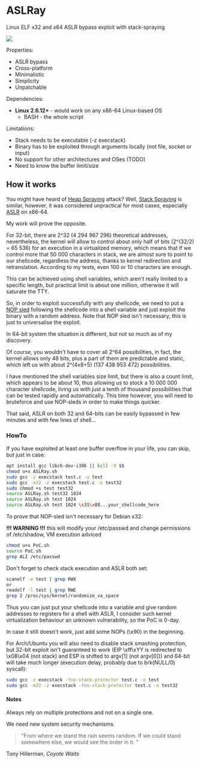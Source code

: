 # ASLRay
Linux ELF x32 and x64 ASLR bypass exploit with stack-spraying

![](https://i.imgur.com/mBuqu8J.jpg)

Properties:
* ASLR bypass
* Cross-platform
* Minimalistic
* Simplicity
* Unpatchable

Dependencies:
* **Linux 2.6.12+** - would work on any x86-64 Linux-based OS
	- BASH - the whole script

Limitations:
* Stack needs to be executable (-z execstack)
* Binary has to be exploited through arguments locally (not file, socket or input)
* No support for other architectures and OSes (TODO)
* Need to know the buffer limit/size

## How it works
You might have heard of [Heap Spraying](https://www.corelan.be/index.php/2011/12/31/exploit-writing-tutorial-part-11-heap-spraying-demystified/) attack? Well, [Stack Spraying](http://j00ru.vexillium.org/?p=769) is similar, however, it was considered unpractical for most cases, especially [ASLR](https://en.wikipedia.org/wiki/Address_space_layout_randomization) on x86-64.

My work will prove the opposite.

For 32-bit, there are 2^32 (4 294 967 296) theoretical addresses, nevertheless, the kernel will allow to control about only half of bits (2^(32/2) = 65 536) for an execution in a virtualized memory, which means that if we control more that 50 000 characters in stack, we are almost sure to point to our shellcode, regardless the address, thanks to kernel redirection and retranslation. According to my tests, even 100 or 10 characters are enough.

This can be achieved using shell variables, which aren't really limited to a specific length, but practical limit is about one million, otherwise it will saturate the TTY.

So, in order to exploit successfully with any shellcode, we need to put a [NOP sled](https://en.wikipedia.org/wiki/NOP_slide) following the shellcode into a shell variable and just exploit the binary with a random address. Note that NOP sled isn't necessary, this is just to universalise the exploit.


In 64-bit system the situation is different, but not so much as of my discovery.

Of course, you wouldn't have to cover all 2^64 possibilities, in fact, the kernel allows only 48 bits, plus a part of them are predictable and static, which left us with about 2^(4x8+5) (137 438 953 472) possibilities.

I have mentioned the shell variables size limit, but there is also a count limit, which appears to be about 10, thus allowing us to stock a 10 000 000 character shellcode, living us with just a tenth of thousand possibilities that can be tested rapidly and automatically. This time however, you will need to bruteforce and use NOP-sleds in order to make things quicker.

That said, ASLR on both 32 and 64-bits can be easily bypassed in few minutes and with few lines of shell...

### HowTo

If you have exploited at least one buffer overflow in your life, you can skip, but just in case:
```bash
apt install gcc libc6-dev-i386 || kill -9 $$
chmod u+x ASLRay.sh
sudo gcc -z execstack test.c -o test
sudo gcc -m32 -z execstack test.c -o test32
sudo chmod +s test test32
source ASLRay.sh test32 1024
source ASLRay.sh test 1024
source ASLRay.sh test 1024 \x31\x80...your_shellcode_here
```
To prove that NOP-sled isn't necessary for Debian x32:

**!!! WARNING !!!** this will modify your /etc/passwd and change permissions of /etc/shadow, VM execution adviced
```bash
chmod u+x PoC.sh
source PoC.sh
grep ALI /etc/passwd
```
Don't forget to check stack execution and ASLR both set:
```bash
scanelf -e test | grep RWX
or
readelf -l test | grep RWE
grep 2 /proc/sys/kernel/randomize_va_space
```
Thus you can just put your shellcode into a variable and give random addresses to registers for a shell with ASLR, I consider such kernel virtualization behaviour an unknown vulnerability, so the PoC is 0-day.

In case it still doesn't work, just add some NOPs (\x90) in the beginning.


For Arch/Ubuntu you will also need to disable stack smashing protection, but 32-bit exploit isn't guaranteed to work (EIP \xff\xYY is redirected to \x08\x04 (not stack) and ESP is shifted to argv[1] (not argv[0])) and 64-bit will take much longer (execution delay, probably due to brk(NULL/0) syscall):
```bash
sudo gcc -z execstack -fno-stack-protector test.c -o test
sudo gcc -m32 -z execstack -fno-stack-protector test.c -o test32 
```

#### Notes

Always rely on multiple protections and not on a single one.

We need new system security mechanisms.

> "From where we stand the rain seems random. If we could stand somewhere else, we would see the order in it. "

Tony Hillerman, *Coyote Waits*
